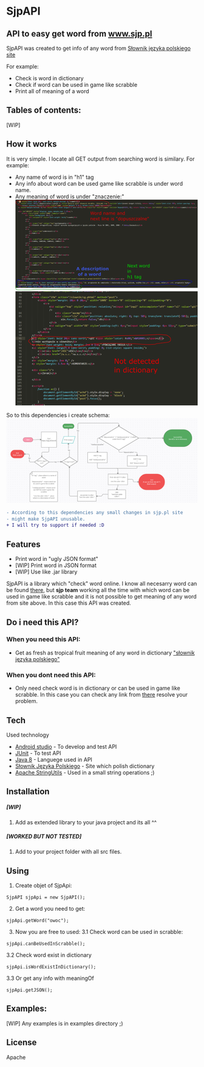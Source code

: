 # SjpAPI
## API to easy get word from www.sjp.pl 

SjpAPI was created to get info of any word from [Słownik języka polskiego site](www.sjp.pl)

For example:
- Check is word in dictionary
- Check if word can be used in game like scrabble
- Print all of meaning of a word
 
## Tables of contents:
[WIP]


## How it works
It is very simple. I locate all GET output from searching word is similary. For example:
- Any name of word is in "h1" tag
- Any info about word can be used game like scrabble is under word name.
- Any meaning of word is under "znaczenie:"
![Zamek_find](https://github.com/GHRik/SjpAPI/blob/main/examplesInCurl/curlZamekExample.PNG?raw=true)
![Not_find_in_dictionary](https://github.com/GHRik/SjpAPI/blob/main/examplesInCurl/curlNotDetectedExample.PNG?raw=true)

So to this dependencies i create schema:
![schema](https://github.com/GHRik/SjpAPI/blob/main/schema/block_schema.PNG?raw=true)

```diff
- According to this dependencies any small changes in sjp.pl site
- might make SjpAPI unusable.
+ I will try to support if needed :D
```
## Features

- Print word in "ugly JSON format"
- [WIP] Print word in JSON format
- [WIP] Use like .jar library

SjpAPI is a library which "check" word online. 
I know all necesarry word can be found [there](https://sjp.pl/slownik/po.phtml),
but **sjp team** working all the time with which word can be used in game like scrabble and
it is not possible to get meaning of any word from site above.
In this case this API was created.

## Do i need this API?
### When you need this API:
- Get as fresh as tropical fruit meaning of any word in dictionary ["słownik języka polskiego"](https://www.sjp.pl) 

### When you dont need this API:
- Only need check word is in dictionary or can be used in game like scrabble.
In this case you can check any link from [there](https://sjp.pl/slownik/po.phtml)
resolve your problem.

## Tech

Used technology 

- [Android studio](https://developer.android.com/studio) - To develop and test API
- [JUnit](https://junit.org/junit5/) - To test API
- [Java 8](https://java.com/pl/download/help/java8.html) - Languege used in API
- [Słownik Języka Polskiego](https://sjp.pl) - Site which polish dictionary
- [Apache StringUtils](http://commons.apache.org/proper/commons-lang/apidocs/org/apache/commons/lang3/StringUtils.html) - Used in a small string operations ;)  

## Installation

 ##### [WIP]
 1. Add as extended library to your java project and its all ^^

##### [WORKED BUT NOT TESTED]
1. Add to your project folder with all src files.

## Using
1. Create objet of SjpApi:
```
SjpAPI sjpApi = new SjpAPI();
```
2. Get a word you need to get:
```
sjpApi.getWord("owoc");
```
3. Now you are free to used:
3.1 Check word can be used in scrabble:
```
sjpApi.canBeUsedInScrabble();
```
3.2 Check word exist in dictionary
```
sjpApi.isWordExistInDictionary();
```
3.3 Or get any info with meaningOf
```
sjpApi.getJSON();
```

## Examples:
[WIP] Any examples is in examples directory ;)

## License
Apache 